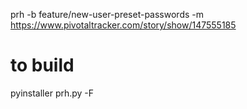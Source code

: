 prh -b feature/new-user-preset-passwords -m https://www.pivotaltracker.com/story/show/147555185

# to build
pyinstaller prh.py -F